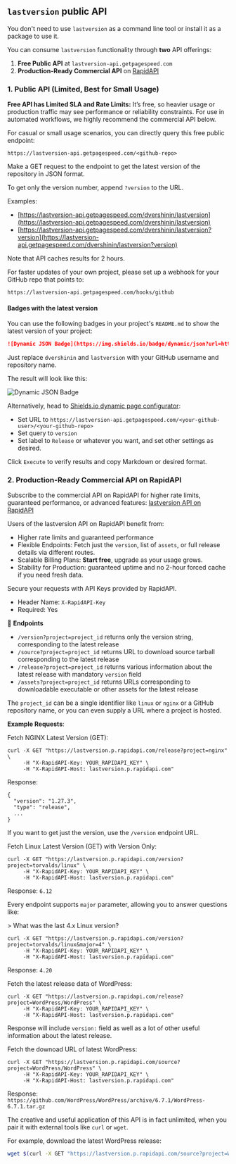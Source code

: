 ## `lastversion` public API

You don't need to use `lastversion` as a command line tool or install it as a 
package to use it. 

You can consume `lastversion` functionality through **two** API offerings:

1. **Free Public API** at `lastversion-api.getpagespeed.com`  
2. **Production-Ready Commercial API** on [RapidAPI](https://rapidapi.com/ciapnz/api/lastversion)

### 1. Public API (Limited, Best for Small Usage)

**Free API has Limited SLA and Rate Limits:** It’s free, so heavier usage or production traffic may see performance 
or reliability constraints. For use in automated workflows, we highly recommend the commercial API below.

For casual or small usage scenarios, you can directly query this free public endpoint: 

    https://lastversion-api.getpagespeed.com/<github-repo>

Make a GET request to the endpoint to get the latest version of the repository in JSON format.

To get only the version number, append `?version` to the URL.

Examples:

* [https://lastversion-api.getpagespeed.com/dvershinin/lastversion](https://lastversion-api.getpagespeed.com/dvershinin/lastversion)
* [https://lastversion-api.getpagespeed.com/dvershinin/lastversion?version](https://lastversion-api.getpagespeed.com/dvershinin/lastversion?version)

Note that API caches results for 2 hours.

For faster updates of your own project, please set up a webhook for your 
GitHub repo that points to:

    https://lastversion-api.getpagespeed.com/hooks/github

#### Badges with the latest version

You can use the following badges in your project's `README.md` to show the latest version of your project:

```markdown
![Dynamic JSON Badge](https://img.shields.io/badge/dynamic/json?url=https%3A%2F%2Flastversion-api.getpagespeed.com%2Fdvershinin%2Flastversion&query=version&label=Release)
```

Just replace `dvershinin` and `lastversion` with your GitHub username and repository name.

The result will look like this:

![Dynamic JSON Badge](https://img.shields.io/badge/dynamic/json?url=https%3A%2F%2Flastversion-api.getpagespeed.com%2Fdvershinin%2Flastversion&query=version&label=Release)

Alternatively, head to [Shields.io dynamic page configurator](https://shields.io/badges/dynamic-json-badge):

* Set URL to `https://lastversion-api.getpagespeed.com/<your-github-user>/<your-github-repo>`
* Set query to `version`
* Set label to `Release` or whatever you want, and set other settings as desired.

Click `Execute` to verify results and copy Markdown or desired format.

### 2. Production-Ready Commercial API on RapidAPI

Subscribe to the commercial API on RapidAPI for higher rate limits, guaranteed performance, or advanced features:
 [lastversion API on RapidAPI](https://rapidapi.com/ciapnz/api/lastversion)

Users of the lastversion API on RapidAPI benefit from:

* Higher rate limits and guaranteed performance
* Flexible Endpoints: Fetch just the `version`, list of `assets`, or full release details via different routes.
* Scalable Billing Plans: **Start free**, upgrade as your usage grows.
* Stability for Production: guaranteed uptime and no 2-hour forced cache if you need fresh data.

Secure your requests with API Keys provided by RapidAPI.

* Header Name: `X-RapidAPI-Key`
* Required: Yes

📌 **Endpoints**

* `/version?project=project_id` returns only the version string, corresponding to the latest release
* `/source?project=project_id` returns URL to download source tarball corresponding to the latest release
* `/release?project=project_id` returns various information about the latest release with mandatory `version` field
* `/assets?project=project_id` returns URLs corresponding to downloadable executable or other assets for the latest release

The `project_id` can be a single identifier like `linux` or `nginx` or a GitHub repository name, or you can even supply a URL where a project is hosted.

**Example Requests**:

Fetch NGINX Latest Version (GET):

```
curl -X GET "https://lastversion.p.rapidapi.com/release?project=nginx" \
     -H "X-RapidAPI-Key: YOUR_RAPIDAPI_KEY" \
     -H "X-RapidAPI-Host: lastversion.p.rapidapi.com"
```

Response:

```
{
  "version": "1.27.3",
  "type": "release",
  ...
}
```

If you want to get just the version, use the `/version` endpoint URL.


Fetch Linux Latest Version (GET) with Version Only:

```
curl -X GET "https://lastversion.p.rapidapi.com/version?project=torvalds/linux" \
     -H "X-RapidAPI-Key: YOUR_RAPIDAPI_KEY" \
     -H "X-RapidAPI-Host: lastversion.p.rapidapi.com"
```

Response: `6.12`

Every endpoint supports `major` parameter, allowing you to answer questions like:

&gt; What was the last 4.x Linux version?

```
curl -X GET "https://lastversion.p.rapidapi.com/version?project=torvalds/linux&major=4" \
     -H "X-RapidAPI-Key: YOUR_RAPIDAPI_KEY" \
     -H "X-RapidAPI-Host: lastversion.p.rapidapi.com"
```

Response: `4.20`

Fetch the latest release data of WordPress:

```
curl -X GET "https://lastversion.p.rapidapi.com/release?project=WordPress/WordPress" \
     -H "X-RapidAPI-Key: YOUR_RAPIDAPI_KEY" \
     -H "X-RapidAPI-Host: lastversion.p.rapidapi.com"
```

Response will include `version:` field as well as a lot of other useful information about the latest release.

Fetch the downoad URL of latest WordPress:

```
curl -X GET "https://lastversion.p.rapidapi.com/source?project=WordPress/WordPress" \
     -H "X-RapidAPI-Key: YOUR_RAPIDAPI_KEY" \
     -H "X-RapidAPI-Host: lastversion.p.rapidapi.com"
```

Response: `https://github.com/WordPress/WordPress/archive/6.7.1/WordPress-6.7.1.tar.gz`

The creative and useful application of this API is in fact unlimited, when you pair it with external tools like `curl` or `wget`.

For example, download the latest WordPress release:

```bash
wget $(curl -X GET "https://lastversion.p.rapidapi.com/source?project=WordPress/WordPress" -H "X-RapidAPI-Key: YOUR_RAPIDAPI_KEY" -H "X-RapidAPI-Host: lastversion.p.rapidapi.com")
```
